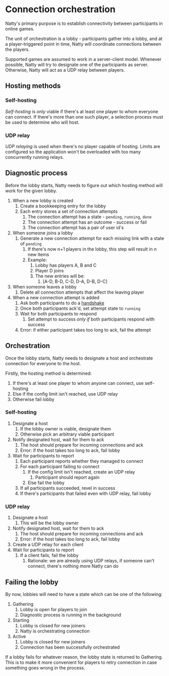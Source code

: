 # Connection orchestration

Natty's primary purpose is to establish connectivity between participants in
online games.

The unit of orchestration is a lobby - participants gather into a lobby, and at
a player-triggered point in time, Natty will coordinate connections between the
players.

Supported games are assumed to work in a server-client model. Whenever possible,
Natty will try to designate one of the participants as server. Otherwise, Natty
will act as a UDP relay between players.

## Hosting methods

### Self-hosting

*Self-hosting* is *only* viable if there's at least one player to whom everyone
can connect. If there's more than one such player, a selection process must be
used to determine who will host.

### UDP relay

*UDP relaying* is used when there's no player capable of hosting. Limits are
configured so the application won't be overloaded with too many concurrently
running relays.

## Diagnostic process

Before the lobby starts, Natty needs to figure out which hosting method will
work for the given lobby.

1. When a new lobby is created
    1. Create a bookkeeping entry for the lobby
    1. Each entry stores a set of connection attempts
        1. The connection attempt has a state - `pending`, `running`, `done`
        1. The connection attempt has an outcome - success or fail
        1. The connection attempt has a pair of user id's
1. When someone joins a lobby
    1. Generate a new connection attempt for each missing link with a state of
         `pending`
        1. If there's now n+1 players in the lobby, this step will result in n new
            items
        1. Example:
            1. Lobby has players A, B and C
            1. Player D joins
            1. The new entries will be:
                1. [A-D, B-D, C-D, D-A, D-B, D-C]
1. When someone leaves a lobby
    1. Delete all connection attempts that affect the leaving player
1. When a new connection attempt is added
    1. Ask both participants to do a [handshake](./handshake.md)
    1. Once both participants ack'd, set attempt state to `running`
    1. Wait for both participants to respond
        1. Set attempt to success *only if* both participants respond with success
    1. Error: if either participant takes too long to ack, fail the attempt

## Orchestration

Once the lobby starts, Natty needs to designate a host and orchestrate
connection for everyone to the host.

Firstly, the hosting method is determined:
1. If there's at least one player to whom anyone can connect, use self-hosting
1. Else if the config limit isn't reached, use UDP relay
1. Otherwise fail lobby

### Self-hosting

1. Designate a host
    1. If the lobby owner is viable, designate them
    1. Otherwise pick an arbitrary viable participant
1. Notify designated host, wait for them to ack
    1. The host should prepare for incoming connections and ack
    1. Error: if the host takes too long to ack, fail lobby
1. Wait for participants to report
    1. Each participant reports whether they managed to connect
    1. For each participant failing to connect
        1. If the config limit isn't reached, create an UDP relay
            1. Participant should report again
        1. Else fail the lobby
    1. If all participants succeeded, revel in success
    1. If there's participants that failed even with UDP relay, fail lobby

### UDP relay

1. Designate a host
    1. This will be the lobby owner
1. Notify designated host, wait for them to ack
    1. The host should prepare for incoming connections and ack
    1. Error: if the host takes too long to ack, fail lobby
1. Create a UDP relay for each client
1. Wait for participants to report
    1. If a client fails, fail the lobby
        1. Rationale: we are already using UDP relays, if someone can't connect,
             there's nothing more Natty can do

## Failing the lobby

By now, lobbies will need to have a state which can be one of the following:

1. Gathering
    1. Lobby is open for players to join
    1. Diagnostic process is running in the background
1. Starting
    1. Lobby is closed for new joiners
    1. Natty is orchestrating connection
1. Active
    1. Lobby is closed for new joiners
    1. Connection has been successfully orchestrated

If a lobby fails for whatever reason, the lobby state is returned to Gathering.
This is to make it more convenient for players to retry connection in case
something goes wrong in the process.
